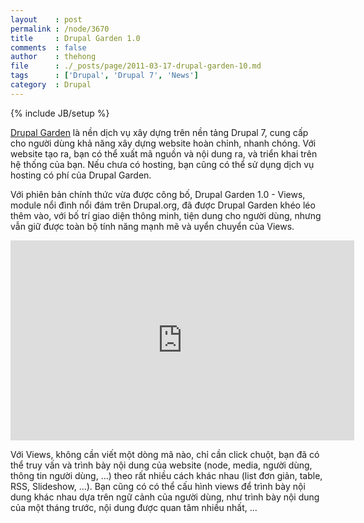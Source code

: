 ```yaml
---
layout    : post
permalink : /node/3670
title     : Drupal Garden 1.0
comments  : false
author    : thehong
file      : ./_posts/page/2011-03-17-drupal-garden-10.md
tags      : ['Drupal', 'Drupal 7', 'News']
category  : Drupal
---
```

{% include JB/setup %}

[Drupal Garden](http://www.drupalgardens.com "") là nền dịch vụ xây dựng trên nền tảng Drupal 7, 
cung cấp cho người dùng khả năng xây dựng website hoàn chỉnh, nhanh chóng. Với website tạo ra, bạn 
có thể xuất mã nguồn và nội dung ra, và triển khai trên hệ thống của bạn. Nếu chưa có hosting, bạn 
cũng có thể sử dụng dịch vụ hosting có phí của Drupal Garden.

Với phiên bản chính thức vừa được công bố, Drupal Garden 1.0 - Views, module nổi đình nổi đám trên 
Drupal.org, đã được Drupal Garden khéo léo thêm vào, với bố trí giao diện thông minh, tiện dung cho
người dùng, nhưng vẫn giữ được toàn bộ tính năng mạnh mẽ và uyển chuyển của Views.

<div>
    <iframe title="YouTube video player" width="550" height="320" src="http://www.youtube.com/embed/fCVVeh35vMU" frameborder="0" allowfullscreen="true">
    </iframe>
</div>

Với Views, không cần viết một dòng mã nào, chỉ cần click chuột, bạn đã có thể truy vấn và trình bày
nội dung của website (node, media, người dùng, thông tin người dùng, ...) theo rất nhiều cách khác
nhau (list đơn giản, table, RSS, Slideshow, ...). Bạn cũng có có thể cấu hình views để trình bày nội
dung khác nhau dựa trên ngữ cảnh của người dùng, như trình bày nội dung của một tháng trước, nội 
dung được quan tâm nhiều nhất, ...
